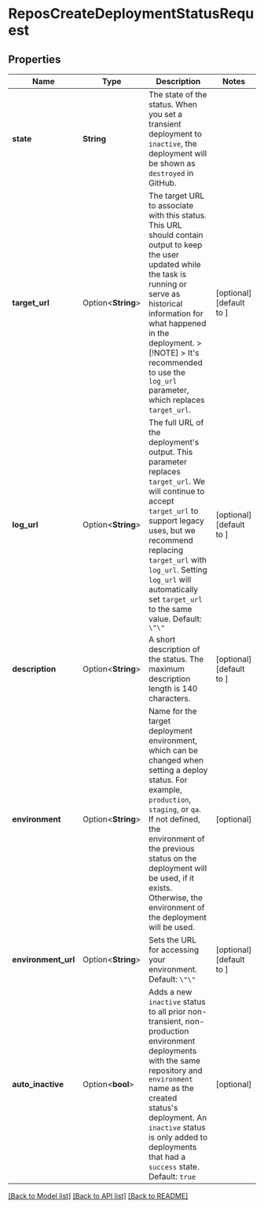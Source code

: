 # ReposCreateDeploymentStatusRequest

## Properties

Name | Type | Description | Notes
------------ | ------------- | ------------- | -------------
**state** | **String** | The state of the status. When you set a transient deployment to `inactive`, the deployment will be shown as `destroyed` in GitHub. | 
**target_url** | Option<**String**> | The target URL to associate with this status. This URL should contain output to keep the user updated while the task is running or serve as historical information for what happened in the deployment.  > [!NOTE] > It's recommended to use the `log_url` parameter, which replaces `target_url`. | [optional][default to ]
**log_url** | Option<**String**> | The full URL of the deployment's output. This parameter replaces `target_url`. We will continue to accept `target_url` to support legacy uses, but we recommend replacing `target_url` with `log_url`. Setting `log_url` will automatically set `target_url` to the same value. Default: `\"\"` | [optional][default to ]
**description** | Option<**String**> | A short description of the status. The maximum description length is 140 characters. | [optional][default to ]
**environment** | Option<**String**> | Name for the target deployment environment, which can be changed when setting a deploy status. For example, `production`, `staging`, or `qa`. If not defined, the environment of the previous status on the deployment will be used, if it exists. Otherwise, the environment of the deployment will be used. | [optional]
**environment_url** | Option<**String**> | Sets the URL for accessing your environment. Default: `\"\"` | [optional][default to ]
**auto_inactive** | Option<**bool**> | Adds a new `inactive` status to all prior non-transient, non-production environment deployments with the same repository and `environment` name as the created status's deployment. An `inactive` status is only added to deployments that had a `success` state. Default: `true` | [optional]

[[Back to Model list]](../README.md#documentation-for-models) [[Back to API list]](../README.md#documentation-for-api-endpoints) [[Back to README]](../README.md)


